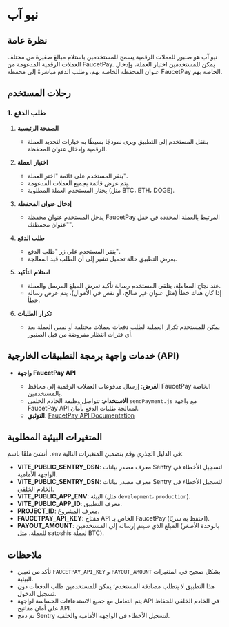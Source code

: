 # نيو آب

## نظرة عامة

نيو آب هو صنبور للعملات الرقمية يسمح للمستخدمين باستلام مبالغ صغيرة من مختلف العملات الرقمية المدعومة من FaucetPay. يمكن للمستخدمين اختيار العملة، وإدخال عنوان المحفظة الخاصة بهم، وطلب الدفع مباشرةً إلى محفظة FaucetPay الخاصة بهم.

## رحلات المستخدم

### 1. طلب الدفع

1. **الصفحة الرئيسية**

   - ينتقل المستخدم إلى التطبيق ويرى نموذجًا بسيطًا به خيارات لتحديد العملة الرقمية وإدخال عنوان المحفظة.

2. **اختيار العملة**

   - ينقر المستخدم على قائمة "اختر العملة".
   - يتم عرض قائمة بجميع العملات المدعومة.
   - يختار المستخدم العملة المطلوبة (مثل BTC، ETH، DOGE).

3. **إدخال عنوان المحفظة**

   - يدخل المستخدم عنوان محفظة FaucetPay المرتبط بالعملة المحددة في حقل "عنوان محفظتك".

4. **طلب الدفع**

   - ينقر المستخدم على زر "طلب الدفع".
   - يعرض التطبيق حالة تحميل تشير إلى أن الطلب قيد المعالجة.

5. **استلام التأكيد**

   - عند نجاح المعاملة، يتلقى المستخدم رسالة تأكيد تعرض المبلغ المرسل والعملة.
   - إذا كان هناك خطأ (مثل عنوان غير صالح، أو نقص في الأموال)، يتم عرض رسالة خطأ.

6. **تكرار الطلبات**

   - يمكن للمستخدم تكرار العملية لطلب دفعات بعملات مختلفة أو نفس العملة بعد أي فترات انتظار مفروضة من قبل الصنبور.

## خدمات واجهة برمجة التطبيقات الخارجية (API)

- **واجهة FaucetPay API**

  - **الغرض**: إرسال مدفوعات العملات الرقمية إلى محافظ FaucetPay الخاصة بالمستخدمين.
  - **الاستخدام**: تتواصل وظيفة الخادم الخلفي `sendPayment.js` مع واجهة FaucetPay API لمعالجة طلبات الدفع بأمان.
  - **التوثيق**: [FaucetPay API Documentation](https://faucetpay.io/page/api-documentation)

## المتغيرات البيئية المطلوبة

أنشئ ملفًا باسم `.env` في الدليل الجذري وقم بتضمين المتغيرات التالية:

- **VITE_PUBLIC_SENTRY_DSN**: معرف مصدر بيانات Sentry لتسجيل الأخطاء في الواجهة الأمامية.
- **VITE_PUBLIC_SENTRY_DSN**: معرف مصدر بيانات Sentry لتسجيل الأخطاء في الخادم الخلفي.
- **VITE_PUBLIC_APP_ENV**: البيئة (مثل `development`، `production`).
- **VITE_PUBLIC_APP_ID**: معرف التطبيق.
- **PROJECT_ID**: معرف المشروع.
- **FAUCETPAY_API_KEY**: مفتاح API الخاص بـ FaucetPay (احتفظ به سريًا).
- **PAYOUT_AMOUNT**: المبلغ الذي سيتم إرساله إلى المستخدمين (بالوحدة الأصغر للعملة، مثل satoshis لعملة BTC).

## ملاحظات

- تأكد من تعيين `FAUCETPAY_API_KEY` و `PAYOUT_AMOUNT` بشكل صحيح في المتغيرات البيئية.
- هذا التطبيق لا يتطلب مصادقة المستخدم؛ يمكن للمستخدمين طلب الدفعات دون تسجيل الدخول.
- يتم التعامل مع جميع الاستدعاءات الحساسة لواجهة API في الخادم الخلفي للحفاظ على أمان مفاتيح API.
- تم دمج Sentry لتسجيل الأخطاء في الواجهة الأمامية والخلفية.